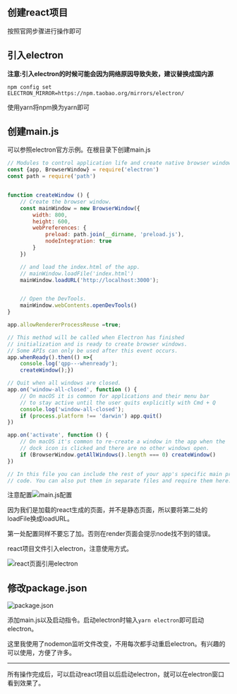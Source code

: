 

## 创建react项目

按照官网步骤进行操作即可

## 引入electron

__注意:引入electron的时候可能会因为网络原因导致失败，建议替换成国内源__

``npm config set ELECTRON_MIRROR=https://npm.taobao.org/mirrors/electron/``

使用yarn将npm换为yarn即可

## 创建main.js

可以参照electron官方示例。在根目录下创建main.js

```js
// Modules to control application life and create native browser window
const {app, BrowserWindow} = require('electron')
const path = require('path')


function createWindow () {
    // Create the browser window.
    const mainWindow = new BrowserWindow({
        width: 800,
        height: 600,
        webPreferences: {
            preload: path.join(__dirname, 'preload.js'),
            nodeIntegration: true
        }
    })

    // and load the index.html of the app.
    // mainWindow.loadFile('index.html')
    mainWindow.loadURL('http://localhost:3000');


    // Open the DevTools.
    mainWindow.webContents.openDevTools()
}

app.allowRendererProcessReuse =true;

// This method will be called when Electron has finished
// initialization and is ready to create browser windows.
// Some APIs can only be used after this event occurs.
app.whenReady().then(() =>{
    console.log('qpp---whenready');
    createWindow();})

// Quit when all windows are closed.
app.on('window-all-closed', function () {
    // On macOS it is common for applications and their menu bar
    // to stay active until the user quits explicitly with Cmd + Q
    console.log('window-all-closed');
    if (process.platform !== 'darwin') app.quit()
})

app.on('activate', function () {
    // On macOS it's common to re-create a window in the app when the
    // dock icon is clicked and there are no other windows open.
    if (BrowserWindow.getAllWindows().length === 0) createWindow()
})

// In this file you can include the rest of your app's specific main process
// code. You can also put them in separate files and require them here.

```



注意配置![main.js配置](https://imgconvert.csdnimg.cn/aHR0cHM6Ly90dmExLnNpbmFpbWcuY24vbGFyZ2UvMDA3UzhaSWxseTFnZThoZnBzNmo3ajMwZHcwOWkwdHQuanBn?x-oss-process=image/format,png)

因为我们是加载的react生成的页面，并不是静态页面，所以要将第二处的loadFile换成loadURL。

第一处配置同样不要忘了加。否则在render页面会提示node找不到的错误。

react项目文件引入electron，注意使用方式。

![react页面引用electron](https://imgconvert.csdnimg.cn/aHR0cHM6Ly90dmExLnNpbmFpbWcuY24vbGFyZ2UvMDA3UzhaSWxseTFnZThobmJoZWFyajMwZ3UwOW1qc2cuanBn?x-oss-process=image/format,png)

## 修改package.json

![package.json](https://imgconvert.csdnimg.cn/aHR0cHM6Ly90dmExLnNpbmFpbWcuY24vbGFyZ2UvMDA3UzhaSWxseTFnZThoaTY3MHFmajMwZ3QwNm53ZmUuanBn?x-oss-process=image/format,png)

添加main.js以及启动指令。启动electron时输入``yarn electron``即可启动electron。

这里我使用了nodemon监听文件改变，不用每次都手动重启electron。有兴趣的可以使用，方便了许多。

------

所有操作完成后，可以启动react项目以后启动electron，就可以在electron窗口看到效果了。
